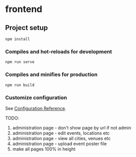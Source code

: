 # frontend

## Project setup
```
npm install
```

### Compiles and hot-reloads for development
```
npm run serve
```

### Compiles and minifies for production
```
npm run build
```

### Customize configuration
See [Configuration Reference](https://cli.vuejs.org/config/).


TODO:
1. administration page - don't show page by url if not admin
2. administration page - edit events, locations etc
3. administration page - view all cities, venues etc
4. administration page - upload event poster file
5. make all pages 100% in height
